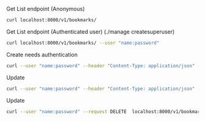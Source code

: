 
Get List endpoint (Anonymous)
```bash
curl localhost:8000/v1/bookmarks/
```


Get List endpoint (Authenticated user) (./manage createsuperuser)
```bash
curl localhost:8000/v1/bookmarks/ --user "name:password"
```


Create needs authentication
```bash
curl --user "name:password" --header "Content-Type: application/json" --request POST --data '{"is_private": "false", "title": "fake-bookmark", "url": "fake-url"}' localhost:8000/v1/bookmarks/
```

Update 
```bash
curl --user "name:password" --header "Content-Type: application/json" --request PATCH --data '{"is_private": "false", "title": "fake-bookmark", "url": "fake-url"}' localhost:8000/v1/bookmarks/1
```

Update 
```bash
curl --user "name:password" --request DELETE  localhost:8000/v1/bookmarks/1
```


